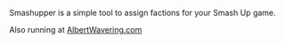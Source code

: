 Smashupper is a simple tool to assign factions for your Smash Up game.

Also running at <a href="http://www.albertwavering.com/smashupper/">AlbertWavering.com</a>